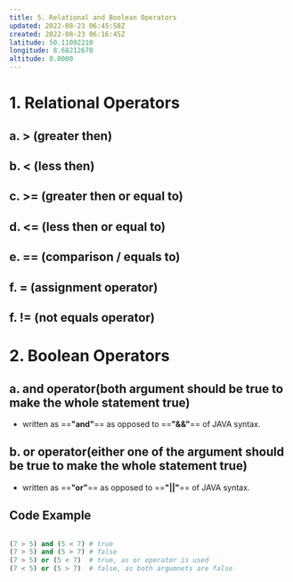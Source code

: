 ```yaml
---
title: 5. Relational and Boolean Operators
updated: 2022-08-23 06:45:58Z
created: 2022-08-23 06:16:45Z
latitude: 50.11092210
longitude: 8.68212670
altitude: 0.0000
---
```


# 1. Relational Operators
## a. > (greater then)
## b. < (less then)
## c. >= (greater then or equal to)
## d. <= (less then or equal to)
## e. == (comparison / equals to)
## f. = (assignment operator)
## f. != (not equals operator)


# 2. Boolean Operators
## a. and operator(both argument should be true to make the whole statement true)
- written as ==**"and"**== as opposed to ==**"&&"**== of JAVA syntax.	
## b. or operator(either one of the argument should be true to make the whole statement true)
- written as ==**"or"**== as opposed to ==**"||"**== of JAVA syntax.
## Code Example
```python

(7 > 5) and (5 < 7)	# true
(7 > 5) and (5 > 7)	# false
(7 > 5) or (5 < 7)	# true, as or operator is used
(7 < 5) or (5 > 7)	# false, as both argumnets are false


```



